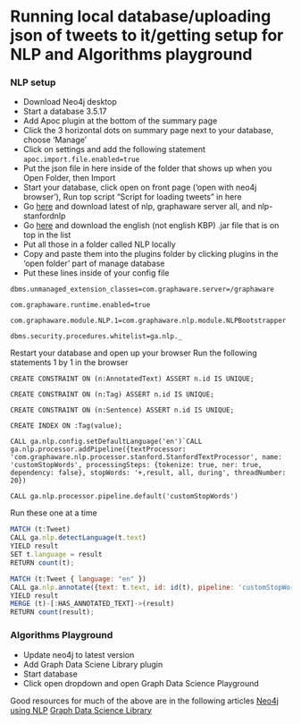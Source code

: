 # Running local database/uploading json of tweets to it/getting setup for NLP and Algorithms playground

### NLP setup
- Download Neo4j desktop 
- Start a database 3.5.17
- Add Apoc plugin at the bottom of the summary page
- Click the 3 horizontal dots on summary page next to your database, choose ‘Manage’
- Click on settings and add the following statement
    `apoc.import.file.enabled=true`
- Put the json file in here inside of the folder that shows up when you Open Folder, then Import
- Start your database, click open on front page (‘open with neo4j browser’), Run top script “Script for loading tweets” in here
- Go [here](https://products.graphaware.com/) and download latest of nlp, graphaware server all, and nlp-stanfordnlp
- Go [here](https://stanfordnlp.github.io/CoreNLP/#download) and download the english (not english KBP) .jar file that is on top in the list
- Put all those in a folder called NLP locally
- Copy and paste them into the plugins folder by clicking plugins in the ‘open folder’ part of manage database
- Put these lines inside of your config file
```
dbms.unmanaged_extension_classes=com.graphaware.server=/graphaware
```
```
com.graphaware.runtime.enabled=true
```
```
com.graphaware.module.NLP.1=com.graphaware.nlp.module.NLPBootstrapper
```
```
dbms.security.procedures.whitelist=ga.nlp._
```
Restart your database and open up your browser Run the following statements 1 by 1 in the browser

```
CREATE CONSTRAINT ON (n:AnnotatedText) ASSERT n.id IS UNIQUE;
```
```
CREATE CONSTRAINT ON (n:Tag) ASSERT n.id IS UNIQUE;
```
```
CREATE CONSTRAINT ON (n:Sentence) ASSERT n.id IS UNIQUE;
```
```
CREATE INDEX ON :Tag(value);
```
```
CALL ga.nlp.config.setDefaultLanguage('en')`CALL ga.nlp.processor.addPipeline({textProcessor: 'com.graphaware.nlp.processor.stanford.StanfordTextProcessor', name: 'customStopWords', processingSteps: {tokenize: true, ner: true, dependency: false}, stopWords: '+,result, all, during', threadNumber: 20})
```
```
CALL ga.nlp.processor.pipeline.default('customStopWords')
```

Run these one at a time
```javascript
MATCH (t:Tweet)
CALL ga.nlp.detectLanguage(t.text)
YIELD result
SET t.language = result
RETURN count(t);
```

```javascript
MATCH (t:Tweet { language: "en" })
CALL ga.nlp.annotate({text: t.text, id: id(t), pipeline: 'customStopWords'})
YIELD result
MERGE (t)-[:HAS_ANNOTATED_TEXT]->(result)
RETURN count(result);
```

### Algorithms Playground
- Update neo4j to latest version
- Add Graph Data Sciene Library plugin
- Start database
- Click open dropdown and open Graph Data Science Playground



Good resources for much of the above are in the following articles
[Neo4j using NLP](https://medium.com/neo4j/using-nlp-in-neo4j-ac40bc92196f)
[Graph Data Science Library](https://medium.com/neo4j/the-graph-algorithms-playground-and-graph-data-science-library-69575a0fb329)

